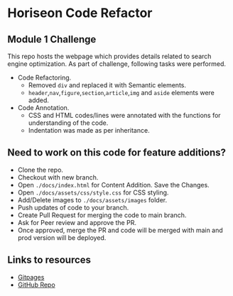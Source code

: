 # Horiseon Code Refactor

## Module 1 Challenge

This repo hosts the webpage which provides details related to search engine optimization. As part of challenge, following tasks were performed.

* Code Refactoring.
  * Removed `div` and replaced it with Semantic elements.
  * `header`,`nav`,`figure`,`section`,`article`,`img` and `aside` elements were added.
* Code Annotation.
  * CSS and HTML codes/lines were annotated with the functions for understanding of the code.
  * Indentation was made as per inheritance.

## Need to work on this code for feature additions?
* Clone the repo.
* Checkout with new branch.
* Open `./docs/index.html` for Content Addition. Save the Changes.
* Open `./docs/assets/css/style.css` for CSS styling.
* Add/Delete images to `./docs/assets/images` folder.
* Push updates of code to your branch.
* Create Pull Request for merging the code to main branch.
* Ask for Peer review and approve the PR.
* Once approved, merge the PR and code will be merged with main and prod version will be deployed.

## Links to resources
* [Gitpages](https://kvvadavi.github.io/Module1Challenge/)  
* [GitHub Repo](https://github.com/kvvadavi/Module1Challenge)

